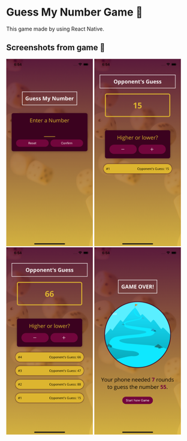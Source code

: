 # Guess My Number Game 🎯
This game made by using React Native.
## Screenshots from game 📸
<div style="flex-direction:'row';margin:30;">
<img src="./assets/public/screenshot1.png" height="500" />
<img src="./assets/public/screenshot2.png" height="500" />
<img src="./assets/public/screenshot3.png" height="500" />
<img src="./assets/public/screenshot4.png" height="500" />
</div>